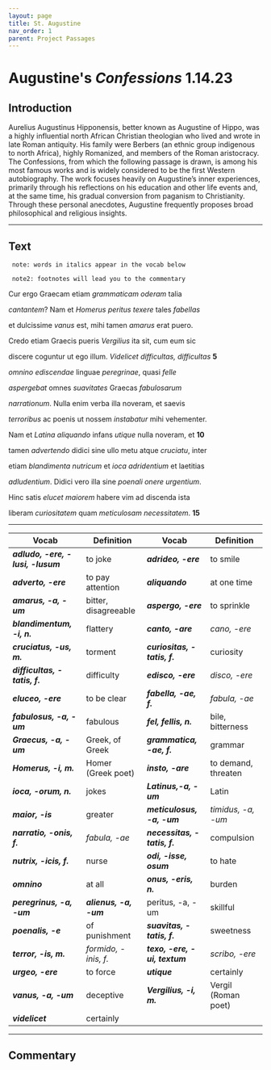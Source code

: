 ```yaml
---
layout: page
title: St. Augustine
nav_order: 1
parent: Project Passages
---
```


# Augustine's *Confessions* 1.14.23

## Introduction

Aurelius Augustinus Hipponensis, better known as Augustine of Hippo, was a highly influential north African Christian theologian who lived and wrote in late Roman antiquity. His family were Berbers (an ethnic group indigenous to north Africa), highly Romanized, and members of the Roman aristocracy.  The Confessions, from which the following passage is drawn, is among his most famous works and is widely considered to be the first Western autobiography. The work focuses heavily on Augustine’s inner experiences, primarily through his reflections on his education and other life events and, at the same time, his gradual conversion from paganism to Christianity.  Through these personal anecdotes, Augustine frequently proposes broad philosophical and religious insights.

-----------

## Text

     note: words in italics appear in the vocab below

     note2: footnotes will lead you to the commentary

Cur ergo Graecam etiam _grammaticam_ _oderam_ talia

_cantantem_? Nam et _Homerus_ _peritus_ _texere_ tales _fabellas_

et dulcissime _vanus_ est, mihi tamen _amarus_ erat puero.

Credo etiam Graecis pueris _Vergilius_ ita sit, cum eum sic

discere coguntur ut ego illum. _Videlicet difficultas, difficultas_		**5**

_omnino ediscendae_ linguae _peregrinae_, quasi _felle_

_aspergebat_ omnes _suavitates_ Graecas _fabulosarum_

_narrationum_. Nulla enim verba illa noveram, et saevis

_terroribus_ ac poenis ut nossem _instabatur_ mihi vehementer.

Nam et _Latina aliquando_ infans _utique_ nulla noveram, et			**10**

tamen _advertendo_ didici sine ullo metu atque _cruciatu_, inter

etiam _blandimenta nutricum_ et _ioca adridentium_ et laetitias

_adludentium_. Didici vero illa sine _poenali onere urgentium_.

Hinc satis _elucet maiorem_ habere vim ad discenda ista

liberam _curiositatem_ quam _meticulosam necessitatem_.			**15**

--------



| Vocab | Definition | Vocab | Definition |
| -------- | ------- | -------- | ------- |
| **_adludo, -ere, -lusi, -lusum_**        | to joke         | **_adrideo, -ere_** |     to smile      |
| **_adverto, -ere_**       | to pay attention          | **_aliquando_** |     at one time      |
| **_amarus, -a, -um_**        | bitter, disagreeable          | **_aspergo, -ere_** |     to sprinkle      |
| **_blandimentum, -i, n._**        | flattery          | **_canto, -are_** |     _cano, -ere_      |
| **_cruciatus, -us, m._**        | torment          | **_curiositas, -tatis, f._** |     curiosity      |
| **_difficultas, -tatis, f._**        | difficulty          | **_edisco, -ere_** |     _disco, -ere_      |
| **_eluceo, -ere_**        | to be clear          | **_fabella, -ae, f._** |     _fabula, -ae_      |
| **_fabulosus, -a, -um_**        | fabulous          | **_fel, fellis, n._** |     bile, bitterness      |
| **_Graecus, -a, -um_**       | Greek, of Greek          | **_grammatica, -ae, f._** |     grammar      |
| **_Homerus, -i, m._**       | Homer (Greek poet)          | **_insto, -are_** |     to demand, threaten      |
| **_ioca, -orum, n._**       | jokes          | **_Latinus,-a, -um_** |     Latin      |
| **_maior, -is_**        | greater          | **_meticulosus, -a, -um_** |     _timidus, -a, -um_      |
| **_narratio, -onis, f._**       | _fabula, -ae_          | **_necessitas, -tatis, f._** |     compulsion      |
| **_nutrix, -icis, f._**       | nurse          | **_odi, -isse, osum_** |     to hate      |
| **_omnino_**        | at all          | **_onus, -eris, n._** |     burden      |
| **_peregrinus, -a, -um_**         | **_alienus, -a, -um_**          | peritus, -a, -um |     skillful      |
| **_poenalis, -e_**        |  of punishment          | **_suavitas, -tatis, f._** |     sweetness      |
| **_terror, -is, m._**        | _formido, -inis, f._          | **_texo, -ere, -ui, textum_** |     _scribo, -ere_      |
| **_urgeo, -ere_**        | to force          | **_utique_** |     certainly      |
| **_vanus, -a, -um_**        | deceptive          | **_Vergilius, -i, m._** |     Vergil (Roman poet)      |
| **_videlicet_**        |    certainly       |  |           |


--------------

## Commentary


[^1]: _grammaticam_: literally “(a system of) grammar,” but here it means the “(Greek) language and literature” or, specifically, “(Greek) poetry”
[^1]: _talia_: supply carmina; etiam...talia (“also...such...”) establishes a contrast between the Greek epic poetry of Homer and the Latin epic poetry of the Aeneid. Just before this passage, Augustine had been discussing his love of the Aeneid.
[^1]: _cantantem_: modifies a personified Graecam grammaticam, “the Greek language, that sings...” 
[^1]: _texere_: the infinitive completes the idea of peritus, “skillful at...”
[^1]: _vanus_: This description of Homer here alludes back to the larger context of Augustine’s discussion in sections 12 and 13 of the _Confessions_, in which he contrasts his own misguided, youthful love of epic poetry (in particular, the Aeneid) to, in his opinion, the upright love for Christian scripture. According to his account, epic poetry is empty, deceptive, and a distraction from becoming a better Christian.
[^1]: _puero_: taken together with mihi, “as a boy”
[^1]: _sit_: Classical Latin would use an infinitive as the main verb of the indirect statement introduced by credo, but Latin after the second century CE began to substitute this with the subjunctive (usually introduced with quod).
[^1]: _illum_: refers to Homer
[^1]: _ediscendae_: gerundive with linguae
[^1]: _aspergebat_: the subject is difficultas
[^1]: _nossem_ = _novissem_; perfect forms of _nosco_, _noscere_ have a present meaning, pluperfect forms have a perfect meaning 
[^1] _instabatur_: used impersonally, “_it was demanded_”
[^1]: _et_ =“_even_”
[^1]: _Latina nulla_: supply _verba_
[^1]: _infans_: taken together with the subject of noveram, “as an infant”
[^1]: _adridentium...adludentium...urgentium_: adjectives being used substantively
[^1]: _illa_: refers to _Latina (verba)_
[^1]: _elucet_: used impersonally, “_it is clear_”
[^1]: _ista_: refers to _Latina (verba)_
[^1]: _liberam curiositatem_: accusative subjective of _habere_
